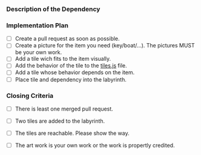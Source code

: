 ### Description of the Dependency
<!-- Please describe which behavior you want to add to the labyrinth. -->



### Implementation Plan
<!-- These are implementation hints that should help you complete the task.
     Please check them when you completed them and include the pull request link. -->

- [ ] Create a pull request as soon as possible.
- [ ] Create a picture for the item you need (key/boat/...). The pictures MUST be your own work.
- [ ] Add a tile wich fits to the item visually.
- [ ] Add the behavior of the tile to the [tiles.js][tiles.js] file.
- [ ] Add a tile whose behavior depends on the item.
- [ ] Place tile and dependency into the labyrinth.

### Closing Criteria
<!-- When these criteria are met, we can close the issue. -->

- [ ] There is least one merged pull request.
- [ ] Two tiles are added to the labyrinth.
- [ ] The tiles are reachable. Please show the way.
- [ ] The art work is your own work or the work is propertly credited.





[tiles.js]: https://github.com/fossasia/labyrinth/blob/master/js/tiles.js
